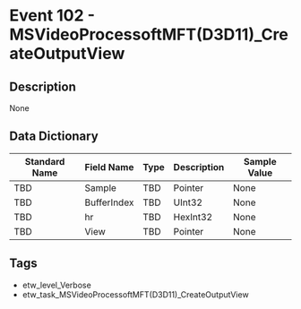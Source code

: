 # Event 102 - MSVideoProcessoftMFT(D3D11)_CreateOutputView

## Description
None

## Data Dictionary
|Standard Name|Field Name|Type|Description|Sample Value|
|---|---|---|---|---|
|TBD|Sample|TBD|Pointer|None|None|
|TBD|BufferIndex|TBD|UInt32|None|None|
|TBD|hr|TBD|HexInt32|None|None|
|TBD|View|TBD|Pointer|None|None|

## Tags
* etw_level_Verbose
* etw_task_MSVideoProcessoftMFT(D3D11)_CreateOutputView
